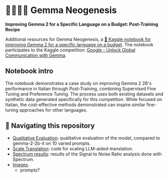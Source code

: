# 💎💬🇮🇹 Gemma Neogenesis
**Improving Gemma 2 for a Specific Language on a Budget: Post-Training Recipe**

Additional resources for Gemma Neogenesis, a [📓 Kaggle notebook for improving Gemma 2 for a specific language on a budget](ADD_LINK).
The notebook participates to the Kaggle competition: [Google - Unlock Global Communication with Gemma](https://www.kaggle.com/competitions/gemma-language-tuning).

## Notebook intro
The notebook demonstrates a case study on improving Gemma 2 2B's performance in Italian through Post-Training, combining Supervised Fine Tuning and Preference Tuning. The process uses both existing datasets and synthetic data generated specifically for this competition.
While focused on Italian, the cost-effective methods demonstrated can inspire similar fine-tuning approaches for other languages.

## 👣 Navigating this repository
- [Qualitative Evaluation](./qualitative_evaluation.md): qualitative evaluation of the model, compared to gemma-2-2b-it on 10 varied prompts.
- [Scale Translation](./scale_translation/README.md): code for scaling LLM-aided-translation.
- [Spectrum results](./spectrum_results): results of the Signal to Noise Ratio analysis done with Spectrum.
- [Images](./images/).
  - prompts?
